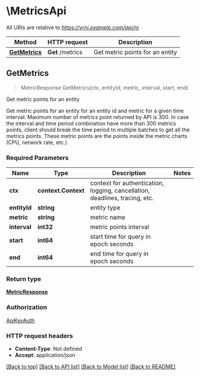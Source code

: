 # \MetricsApi

All URIs are relative to *https://vrni.example.com/api/ni*

Method | HTTP request | Description
------------- | ------------- | -------------
[**GetMetrics**](MetricsApi.md#GetMetrics) | **Get** /metrics | Get metric points for an entity



## GetMetrics

> MetricResponse GetMetrics(ctx, entityId, metric, interval, start, end)

Get metric points for an entity

Get metric points for an entity for an entity id and metric for a given time interval. Maximum number of metrics point returned by API is 300. In case the interval and time period combination have more than 300 metrics points, client should break the time period to multiple batches to get all the metrics points. These metric points are the points inside the metric charts (CPU, network rate, etc.)

### Required Parameters


Name | Type | Description  | Notes
------------- | ------------- | ------------- | -------------
**ctx** | **context.Context** | context for authentication, logging, cancellation, deadlines, tracing, etc.
**entityId** | **string**| entity type | 
**metric** | **string**| metric name | 
**interval** | **int32**| metric points interval | 
**start** | **int64**| start time for query in epoch seconds | 
**end** | **int64**| end time for query in epoch seconds | 

### Return type

[**MetricResponse**](MetricResponse.md)

### Authorization

[ApiKeyAuth](../README.md#ApiKeyAuth)

### HTTP request headers

- **Content-Type**: Not defined
- **Accept**: application/json

[[Back to top]](#) [[Back to API list]](../README.md#documentation-for-api-endpoints)
[[Back to Model list]](../README.md#documentation-for-models)
[[Back to README]](../README.md)


